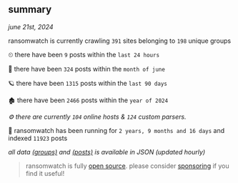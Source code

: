 
## summary
_june 21st, 2024_

ransomwatch is currently crawling `391` sites belonging to `198` unique groups

⏲ there have been `9` posts within the `last 24 hours`

🦈 there have been `324` posts within the `month of june`

🪐 there have been `1315` posts within the `last 90 days`

🏚 there have been `2466` posts within the `year of 2024`

_⚙️ there are currently `104` online hosts & `124` custom parsers._

🦕 ransomwatch has been running for `2 years, 9 months and 16 days` and indexed `11923` posts

_all data  [(groups)](http://ransomwhat.telemetry.ltd/groups) and [(posts)](http://ransomwhat.telemetry.ltd/posts) is available in JSON (updated hourly)_

> ransomwatch is fully [open source](https://github.com/joshhighet/ransomwatch#ransomwatch--). please consider [sponsoring](https://github.com/sponsors/joshhighet) if you find it useful!
